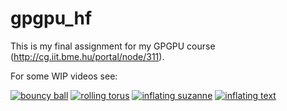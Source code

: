 # gpgpu_hf

This is my final assignment for my GPGPU course (http://cg.iit.bme.hu/portal/node/311).

For some WIP videos see:

[![bouncy ball](http://img.youtube.com/vi/bKmobv3Hkcw/0.jpg)](http://youtu.be/bKmobv3Hkcw)
[![rolling torus](http://img.youtube.com/vi/KGpWmm6CE4g/0.jpg)](http://youtu.be/KGpWmm6CE4g)
[![inflating suzanne](http://img.youtube.com/vi/3d1QW9qG2Ig/0.jpg)](http://youtu.be/3d1QW9qG2Ig)
[![inflating text](http://img.youtube.com/vi/dbWzxoyYZLA/0.jpg)](http://youtu.be/dbWzxoyYZLA)
